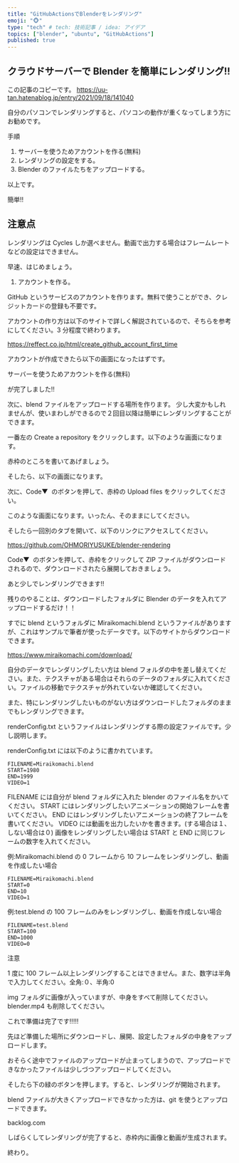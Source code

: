 ```yaml
---
title: "GitHubActionsでBlenderをレンダリング"
emoji: "🐵"
type: "tech" # tech: 技術記事 / idea: アイデア
topics: ["blender", "ubuntu", "GitHubActions"]
published: true
---
```


## クラウドサーバーで Blender を簡単にレンダリング!!

この記事のコピーです。
https://uu-tan.hatenablog.jp/entry/2021/09/18/141040

自分のパソコンでレンダリングすると、パソコンの動作が重くなってしまう方にお勧めです。

手順

1. サーバーを使うためアカウントを作る(無料)
2. レンダリングの設定をする。
3. Blender のファイルたちをアップロードする。

以上です。

簡単!!

## 注意点

レンダリングは Cycles しか選べません。動画で出力する場合はフレームレートなどの設定はできません。

早速、はじめましょう。

1. アカウントを作る。

GitHub というサービスのアカウントを作ります。無料で使うことができ、クレジットカードの登録も不要です。

アカウントの作り方は以下のサイトで詳しく解説されているので、そちらを参考にしてください。3 分程度で終わります。

https://reffect.co.jp/html/create_github_account_first_time

アカウントが作成できたら以下の画面になったはずです。

サーバーを使うためアカウントを作る(無料)

が完了しました!!

次に、blend ファイルをアップロードする場所を作ります。
少し大変かもしれませんが、使いまわしができるので２回目以降は簡単にレンダリングすることができます。

一番左の Create a repository をクリックします。以下のような画面になります。

赤枠のところを書いてあげましょう。

そしたら、以下の画面になります。

次に、Code▼  のボタンを押して、赤枠の Upload files をクリックしてください。

このような画面になります。いったん、そのままにしてください。

そしたら一回別のタブを開いて、以下のリンクにアクセスしてください。

https://github.com/OHMORIYUSUKE/blender-rendering

Code▼  のボタンを押して、赤枠をクリックして ZIP ファイルがダウンロードされるので、ダウンロードされたら展開しておきましょう。

あと少しでレンダリングできます!!

残りのやることは、ダウンロードしたフォルダに Blender のデータを入れてアップロードするだけ！！

すでに blend というフォルダに Miraikomachi.blend というファイルがありますが、これはサンプルで筆者が使ったデータです。以下のサイトからダウンロードできます。

https://www.miraikomachi.com/download/

自分のデータでレンダリングしたい方は blend フォルダの中を差し替えてください。また、テクスチャがある場合はそれらのデータのフォルダに入れてください。ファイルの移動でテクスチャが外れていないか確認してください。

また、特にレンダリングしたいものがない方はダウンロードしたフォルダのままでもレンダリングできます。

renderConfig.txt というファイルはレンダリングする際の設定ファイルです。少し説明します。

renderConfig.txt には以下のように書かれています。

```
FILENAME=Miraikomachi.blend
START=1980
END=1999
VIDEO=1
```

FILENAME には自分が blend フォルダに入れた blender のファイル名をかいてください。
START にはレンダリングしたいアニメーションの開始フレームを書いてください。
END にはレンダリングしたいアニメーションの終了フレームを書いてください。
VIDEO には動画を出力したいかを書きます。(する場合は１、しない場合は０)
画像をレンダリングしたい場合は START と END に同じフレームの数字を入れてください。

例:Miraikomachi.blend の 0 フレームから 10 フレームをレンダリングし、動画を作成したい場合

```
FILENAME=Miraikomachi.blend
START=0
END=10
VIDEO=1
```

例:test.blend の 100 フレームのみをレンダリングし、動画を作成しない場合

```
FILENAME=test.blend
START=100
END=1000
VIDEO=0
```

注意

1 度に 100 フレーム以上レンダリングすることはできません。また、数字は半角で入力してください。全角:０、半角:0

img フォルダに画像が入っていますが、中身をすべて削除してください。blender.mp4 も削除してください。

これで準備は完了です!!!!!

先ほど準備した場所にダウンロードし、展開、設定したフォルダの中身をアップロードします。

おそらく途中でファイルのアップロードが止まってしまうので、アップロードできなかったファイルは少しづつアップロードしてください。

そしたら下の緑のボタンを押します。すると、レンダリングが開始されます。

blend ファイルが大きくアップロードできなかった方は、git を使うとアップロードできます。

backlog.com

しばらくしてレンダリングが完了すると、赤枠内に画像と動画が生成されます。

終わり。
